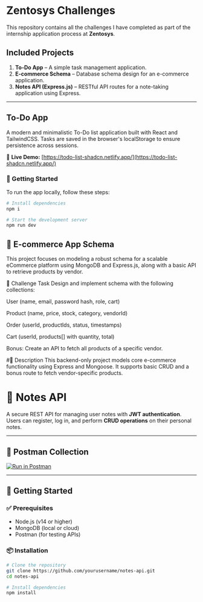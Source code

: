 # Zentosys Challenges

This repository contains all the challenges I have completed as part of the internship application process at **Zentosys**.

## Included Projects

1. **To-Do App** – A simple task management application.  
2. **E-commerce Schema** – Database schema design for an e-commerce application.  
3. **Notes API (Express.js)** – RESTful API routes for a note-taking application using Express.

---

## To-Do App

A modern and minimalistic To-Do list application built with React and TailwindCSS. Tasks are saved in the browser's localStorage to ensure persistence across sessions.

🔗 **Live Demo:** [https://todo-list-shadcn.netlify.app/](https://todo-list-shadcn.netlify.app/)

### 🚀 Getting Started

To run the app locally, follow these steps:

```bash
# Install dependencies
npm i

# Start the development server
npm run dev


```



 
## 🛒 E-commerce App Schema
This project focuses on modeling a robust schema for a scalable eCommerce platform using MongoDB and Express.js, along with a basic API to retrieve products by vendor.

📌 Challenge Task
Design and implement schema with the following collections:

User (name, email, password hash, role, cart)

Product (name, price, stock, category, vendorId)

Order (userId, productIds, status, timestamps)

Cart (userId, products[] with quantity, total)

Bonus: Create an API to fetch all products of a specific vendor.

#🧾 Description
This backend-only project models core e-commerce functionality using Express and Mongoose. It supports basic CRUD and a bonus route to fetch vendor-specific products.





# 📝 Notes API

A secure REST API for managing user notes with **JWT authentication**. Users can register, log in, and perform **CRUD operations** on their personal notes.

---

## 🔗 Postman Collection

[![Run in Postman](https://run.pstmn.io/button.svg)](https://gahinathmadake-6297423.postman.co/workspace/Note-API~86362fec-9d64-4c0f-8970-93451ab3ca97/collection/44620367-f4da73bf-c71a-4147-9c73-66a3df0af7af?action=share&creator=44620367)

---

## 🚀 Getting Started

### ✅ Prerequisites

- Node.js (v14 or higher)
- MongoDB (local or cloud)
- Postman (for testing APIs)

### 📦 Installation

```bash
# Clone the repository
git clone https://github.com/yourusername/notes-api.git
cd notes-api

# Install dependencies
npm install
```
